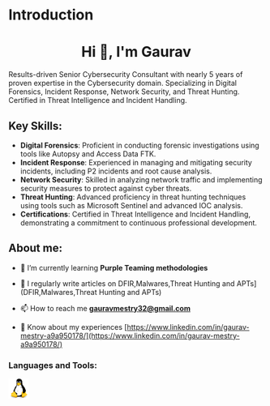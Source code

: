 # Introduction

<h1 align="center">Hi 👋, I'm Gaurav</h1>

Results-driven Senior Cybersecurity Consultant with nearly 5 years of proven expertise in the Cybersecurity domain. Specializing in Digital Forensics, Incident Response, Network Security, and Threat Hunting. Certified in Threat Intelligence and Incident Handling.

## Key Skills:
- **Digital Forensics**: Proficient in conducting forensic investigations using tools like Autopsy and Access Data FTK.
- **Incident Response**: Experienced in managing and mitigating security incidents, including P2 incidents and root cause analysis.
- **Network Security**: Skilled in analyzing network traffic and implementing security measures to protect against cyber threats.
- **Threat Hunting**: Advanced proficiency in threat hunting techniques using tools such as Microsoft Sentinel and advanced IOC analysis.
- **Certifications**: Certified in Threat Intelligence and Incident Handling, demonstrating a commitment to continuous professional development.

## About me:
- 🌱 I’m currently learning **Purple Teaming methodologies**

- 📝 I regularly write articles on DFIR,Malwares,Threat Hunting and APTs](DFIR,Malwares,Threat Hunting and APTs)

- 📫 How to reach me **gauravmestry32@gmail.com**

- 📄 Know about my experiences [https://www.linkedin.com/in/gaurav-mestry-a9a950178/](https://www.linkedin.com/in/gaurav-mestry-a9a950178/)


<h3 align="left">Languages and Tools:</h3>
<p align="left"> <a href="https://www.linux.org/" target="_blank" rel="noreferrer"> <img src="https://raw.githubusercontent.com/devicons/devicon/master/icons/linux/linux-original.svg" alt="linux" width="40" height="40"/> </a> </p>

